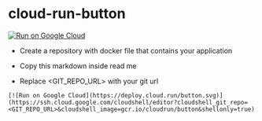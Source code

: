 # cloud-run-button


[![Run on Google Cloud](https://deploy.cloud.run/button.svg)](https://ssh.cloud.google.com/cloudshell/editor?cloudshell_git_repo=https://github.com/mdnurakmal/cloud-run-button&cloudshell_image=gcr.io/cloudrun/button&shellonly=true)


* Create a repository with docker file that contains your application


* Copy this markdown inside read me <br>
* Replace <GIT_REPO_URL> with your git url 
```
[![Run on Google Cloud](https://deploy.cloud.run/button.svg)](https://ssh.cloud.google.com/cloudshell/editor?cloudshell_git_repo=<GIT_REPO_URL>&cloudshell_image=gcr.io/cloudrun/button&shellonly=true)
```

